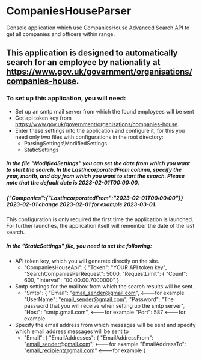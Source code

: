 # CompaniesHouseParser
Console application which use CompaniesHouse Advanced Search API to get all companies and officers within range.

## This application is designed to automatically search for an employee by nationality at https://www.gov.uk/government/organisations/companies-house.

### To set up this application, you will need:
- Set up an smtp mail server from which the found employees will be sent
- Get api token key from https://www.gov.uk/government/organisations/companies-house.
- Enter these settings into the application and configure it, for this you need only two files with configurations in the root directory:
  - ParsingSettings\ModifiedSettings
  - StaticSettings
  
##### In the file "ModifiedSettings" you can set the date from which you want to start the search. In the LastIncorporatedFrom column, specify the year, month, and day from which you want to start the search. Please note that the default date is 2023-02-01T00:00:00. 
##### {"Companies":{"LastIncorporatedFrom":"2023-02-01T00:00:00"}} 2023-02-01 change 2023-02-01 for example 2023-03-01.
This configuration is only required the first time the application is launched. For further launches, the application itself will remember the date of the last search.

##### In the "StaticSettings" file, you need to set the following: 
- API token key, which you will generate directly on the site.
  - "CompaniesHouseApi": {
	"Token": "YOUR API token key",
    "SearchCompaniesPerRequest": 5000,
    "RequestLimit": {
      "Count": 600,
      "Interval": "00:00:00.7000000"
    }
- Smtp settings for the mailbox from which the search results will be sent.
  - "Smtp": {
    "Email": "email_sender@gmail.com", <---for example
    "UserName": "email_sender@gmail.com",
    "Password": "The password that you will receive when setting up the smtp server",
    "Host": "smtp.gmail.com", <---for example
    "Port": 587 <---for example
- Specify the email address from which messages will be sent and specify which email address messages will be sent to
  - "Email": {
    "EmailAddresses": {
      "EmailAddressFrom": "email_sender@gmail.com", <---for example
      "EmailAddressTo": "email_recipient@gmail.com" <---for example
    }